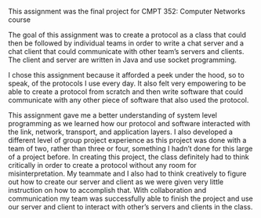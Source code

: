 This assignment was the final project for CMPT 352: Computer Networks course

The goal of this assignment was to create a protocol as a class that could then be followed by individual teams in order to write a chat server and a chat client that could communicate with other team’s servers and clients. The client and server are written in Java and use socket programming.

I chose this assignment because it afforded a peek under the hood, so to speak, of the protocols I use every day. It also felt very empowering to be able to create a protocol from scratch and then write software that could communicate with any other piece of software that also used the protocol.

This assignment gave me a better understanding of system level programming as we learned how our protocol and software interacted with the link, network, transport, and application layers. I also developed a different level of group project experience as this project was done with a team of two, rather than three or four, something I hadn’t done for this large of a project before. In creating this project, the class definitely had to think critically in order to create a protocol without any room for misinterpretation. My teammate and I also had to think creatively to figure out how to create our server and client as we were given very little instruction on how to accomplish that. With collaboration and communication my team was successfully able to finish the project and use our server and client to interact with other’s servers and clients in the class.
